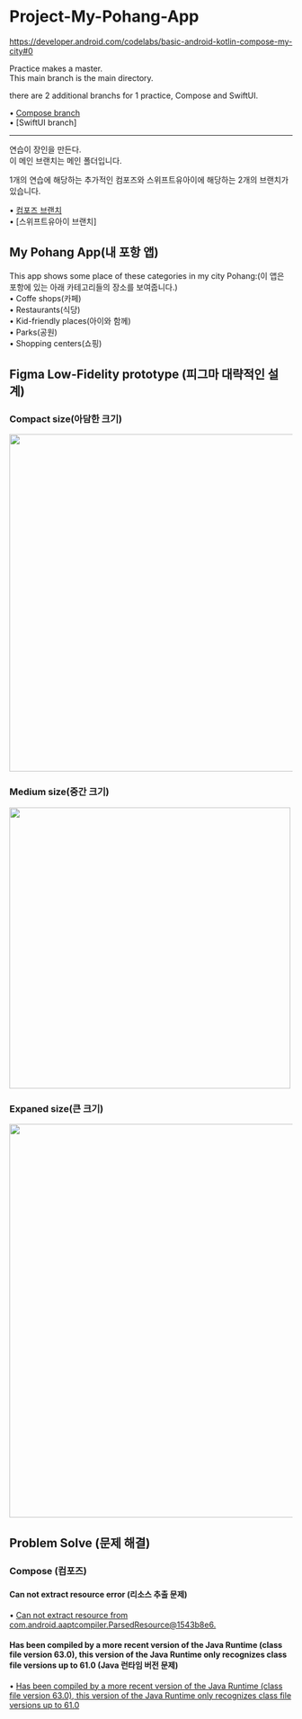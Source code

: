 # Project-My-Pohang-App
https://developer.android.com/codelabs/basic-android-kotlin-compose-my-city#0

Practice makes a master.   
This main branch is the main directory.   

there are 2 additional branchs for 1 practice, Compose and SwiftUI.   
   
• [Compose branch](https://github.com/Jaehwa-Noh/Project-My-Pohang-App/tree/compose-my-pohang-app)   
• [SwiftUI branch]   


---

연습이 장인을 만든다.   
이 메인 브랜치는 메인 폴더입니다.

1개의 연습에 해당하는 추가적인 컴포즈와 스위프트유아이에 해당하는 2개의 브랜치가 있습니다.   
   
• [컴포즈 브랜치](https://github.com/Jaehwa-Noh/Project-My-Pohang-App/tree/compose-my-pohang-app)   
• [스위프트유아이 브랜치]   


## My Pohang App(내 포항 앱)
This app shows some place of these categories in my city Pohang:(이 앱은 포항에 있는 아래 카테고리들의 장소를 보여줍니다.)   
• Coffe shops(카페)   
• Restaurants(식당)   
• Kid-friendly places(아이와 함께)   
• Parks(공원)   
• Shopping centers(쇼핑)   


## Figma Low-Fidelity prototype (피그마 대략적인 설계)
### Compact size(아담한 크기)
<img src="https://github.com/Jaehwa-Noh/Project-My-Pohang-App/assets/48680511/a9290cd9-ad25-4056-bcb9-36e689552d26" width="600" />

### Medium size(중간 크기)
<img src="https://github.com/Jaehwa-Noh/Project-My-Pohang-App/assets/48680511/5ae80e77-30fa-4d0a-9bbd-851594f59a23" width="500" />

### Expaned size(큰 크기)
<img src="https://github.com/Jaehwa-Noh/Project-My-Pohang-App/assets/48680511/2d4a34f6-7c84-4905-b358-bcf5fde794ba" width="700" />


## Problem Solve (문제 해결)
### Compose (컴포즈)
#### Can not extract resource error (리소스 추출 문제)
• [Can not extract resource from com.android.aaptcompiler.ParsedResource@1543b8e6.](https://shwoghk14.blogspot.com/2023/12/android-compose-can-not-extract.html)

#### Has been compiled by a more recent version of the Java Runtime (class file version 63.0), this version of the Java Runtime only recognizes class file versions up to 61.0 (Java 런타임 버전 문제)
• [Has been compiled by a more recent version of the Java Runtime (class file version 63.0), this version of the Java Runtime only recognizes class file versions up to 61.0](https://shwoghk14.blogspot.com/2023/12/android-compose-has-been-compiled-by.html)
